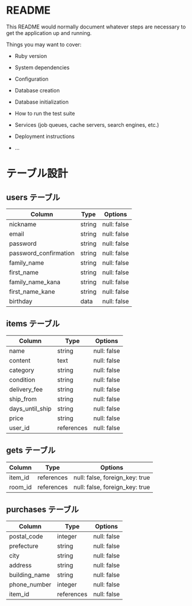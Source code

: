 # README

This README would normally document whatever steps are necessary to get the
application up and running.

Things you may want to cover:

* Ruby version

* System dependencies

* Configuration

* Database creation

* Database initialization

* How to run the test suite

* Services (job queues, cache servers, search engines, etc.)

* Deployment instructions

* ...

# テーブル設計

## users テーブル

| Column                | Type   | Options     |
| --------              | ------ | ----------- |
| nickname              | string | null: false |
| email                 | string | null: false |
| password              | string | null: false |
| password_confirmation | string | null: false |
| family_name           | string | null: false |
| first_name            | string | null: false |
| family_name_kana      | string | null: false |
| first_name_kane       | string | null: false |
| birthday              | data   | null: false |


## items テーブル

| Column          | Type       | Options     |
| ------          | ------     | ----------- |
| name            | string     | null: false |
| content         | text       | null: false |
| category        | string     | null: false |
| condition       | string     | null: false |
| delivery_fee    | string     | null: false |
| ship_from       | string     | null: false |
| days_until_ship | string     | null: false |
| price           | string     | null: false |
| user_id         | references | null: false |


## gets テーブル

| Column  | Type       | Options                        |
| ------  | ---------- | ------------------------------ |
| item_id | references | null: false, foreign_key: true |
| room_id | references | null: false, foreign_key: true |

## purchases テーブル

| Column           | Type        | Options     |
| ------           | ------      | ----------- |
| postal_code      | integer     | null: false |
| prefecture       | string      | null: false |
| city             | string      | null: false |
| address          | string      | null: false |
| building_name    | string      | null: false |
| phone_number     | integer     | null: false |
| item_id          | references  | null: false |
